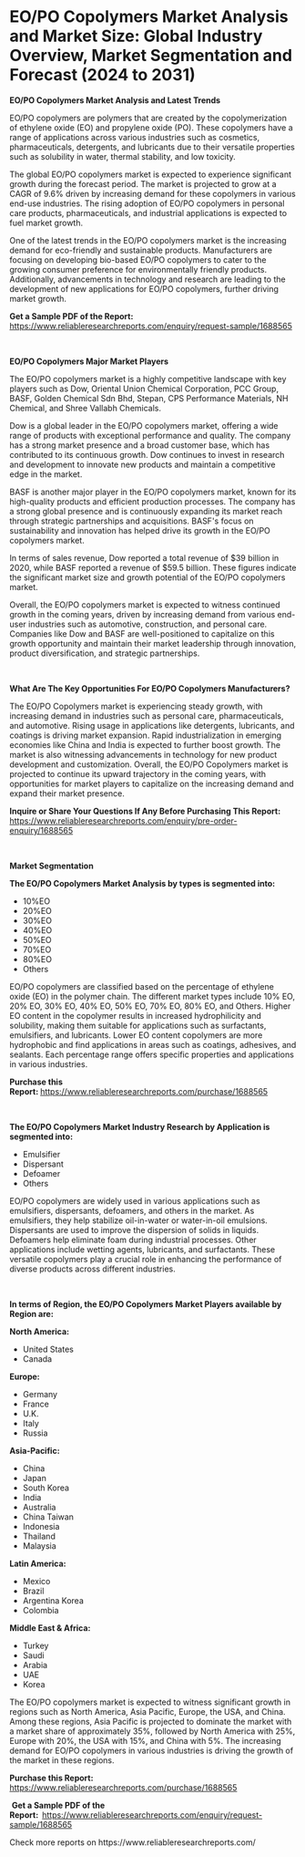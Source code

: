 <p><h1>EO/PO Copolymers Market Analysis and Market Size: Global Industry Overview, Market Segmentation and Forecast (2024 to 2031)</h1></p><p><strong>EO/PO Copolymers Market Analysis and Latest Trends</strong></p>
<p><p>EO/PO copolymers are polymers that are created by the copolymerization of ethylene oxide (EO) and propylene oxide (PO). These copolymers have a range of applications across various industries such as cosmetics, pharmaceuticals, detergents, and lubricants due to their versatile properties such as solubility in water, thermal stability, and low toxicity.</p><p>The global EO/PO copolymers market is expected to experience significant growth during the forecast period. The market is projected to grow at a CAGR of 9.6% driven by increasing demand for these copolymers in various end-use industries. The rising adoption of EO/PO copolymers in personal care products, pharmaceuticals, and industrial applications is expected to fuel market growth.</p><p>One of the latest trends in the EO/PO copolymers market is the increasing demand for eco-friendly and sustainable products. Manufacturers are focusing on developing bio-based EO/PO copolymers to cater to the growing consumer preference for environmentally friendly products. Additionally, advancements in technology and research are leading to the development of new applications for EO/PO copolymers, further driving market growth.</p></p>
<p><strong>Get a Sample PDF of the Report:&nbsp;</strong> <a href="https://www.reliableresearchreports.com/enquiry/request-sample/1688565">https://www.reliableresearchreports.com/enquiry/request-sample/1688565</a></p>
<p>&nbsp;</p>
<p><strong>EO/PO Copolymers Major Market Players</strong></p>
<p><p>The EO/PO copolymers market is a highly competitive landscape with key players such as Dow, Oriental Union Chemical Corporation, PCC Group, BASF, Golden Chemical Sdn Bhd, Stepan, CPS Performance Materials, NH Chemical, and Shree Vallabh Chemicals.</p><p>Dow is a global leader in the EO/PO copolymers market, offering a wide range of products with exceptional performance and quality. The company has a strong market presence and a broad customer base, which has contributed to its continuous growth. Dow continues to invest in research and development to innovate new products and maintain a competitive edge in the market.</p><p>BASF is another major player in the EO/PO copolymers market, known for its high-quality products and efficient production processes. The company has a strong global presence and is continuously expanding its market reach through strategic partnerships and acquisitions. BASF's focus on sustainability and innovation has helped drive its growth in the EO/PO copolymers market.</p><p>In terms of sales revenue, Dow reported a total revenue of $39 billion in 2020, while BASF reported a revenue of $59.5 billion. These figures indicate the significant market size and growth potential of the EO/PO copolymers market.</p><p>Overall, the EO/PO copolymers market is expected to witness continued growth in the coming years, driven by increasing demand from various end-user industries such as automotive, construction, and personal care. Companies like Dow and BASF are well-positioned to capitalize on this growth opportunity and maintain their market leadership through innovation, product diversification, and strategic partnerships.</p></p>
<p>&nbsp;</p>
<p><strong>What Are The Key Opportunities For EO/PO Copolymers Manufacturers?</strong></p>
<p><p>The EO/PO Copolymers market is experiencing steady growth, with increasing demand in industries such as personal care, pharmaceuticals, and automotive. Rising usage in applications like detergents, lubricants, and coatings is driving market expansion. Rapid industrialization in emerging economies like China and India is expected to further boost growth. The market is also witnessing advancements in technology for new product development and customization. Overall, the EO/PO Copolymers market is projected to continue its upward trajectory in the coming years, with opportunities for market players to capitalize on the increasing demand and expand their market presence.</p></p>
<p><strong>Inquire or Share Your Questions If Any Before Purchasing This Report:</strong> <a href="https://www.reliableresearchreports.com/enquiry/pre-order-enquiry/1688565">https://www.reliableresearchreports.com/enquiry/pre-order-enquiry/1688565</a></p>
<p>&nbsp;</p>
<p><strong>Market Segmentation</strong></p>
<p><strong>The EO/PO Copolymers Market Analysis by types is segmented into:</strong></p>
<p><ul><li>10%EO</li><li>20%EO</li><li>30%EO</li><li>40%EO</li><li>50%EO</li><li>70%EO</li><li>80%EO</li><li>Others</li></ul></p>
<p><p>EO/PO copolymers are classified based on the percentage of ethylene oxide (EO) in the polymer chain. The different market types include 10% EO, 20% EO, 30% EO, 40% EO, 50% EO, 70% EO, 80% EO, and Others. Higher EO content in the copolymer results in increased hydrophilicity and solubility, making them suitable for applications such as surfactants, emulsifiers, and lubricants. Lower EO content copolymers are more hydrophobic and find applications in areas such as coatings, adhesives, and sealants. Each percentage range offers specific properties and applications in various industries.</p></p>
<p><strong>Purchase this Report:&nbsp;</strong><a href="https://www.reliableresearchreports.com/purchase/1688565">https://www.reliableresearchreports.com/purchase/1688565</a></p>
<p>&nbsp;</p>
<p><strong>The EO/PO Copolymers Market Industry Research by Application is segmented into:</strong></p>
<p><ul><li>Emulsifier</li><li>Dispersant</li><li>Defoamer</li><li>Others</li></ul></p>
<p><p>EO/PO copolymers are widely used in various applications such as emulsifiers, dispersants, defoamers, and others in the market. As emulsifiers, they help stabilize oil-in-water or water-in-oil emulsions. Dispersants are used to improve the dispersion of solids in liquids. Defoamers help eliminate foam during industrial processes. Other applications include wetting agents, lubricants, and surfactants. These versatile copolymers play a crucial role in enhancing the performance of diverse products across different industries.</p></p>
<p>&nbsp;</p>
<p><strong>In terms of Region, the EO/PO Copolymers Market Players available by Region are:</strong></p>
<p>
    <p> <strong> North America: </strong>
        <ul>
            <li>United States</li>
            <li>Canada</li>
        </ul>
        </p> 
    <p> <strong> Europe: </strong>
        <ul>
            <li>Germany</li>
            <li>France</li>
            <li>U.K.</li>
            <li>Italy</li>
            <li>Russia</li>
        </ul>
        </p> 
    <p> <strong> Asia-Pacific: </strong>
        <ul>
            <li>China</li>
            <li>Japan</li>
            <li>South Korea</li>
            <li>India</li>
            <li>Australia</li>
            <li>China Taiwan</li>
            <li>Indonesia</li>
            <li>Thailand</li>
            <li>Malaysia</li>
        </ul>
        </p> 
    <p> <strong> Latin America: </strong>
        <ul>
            <li>Mexico</li>
            <li>Brazil</li>
            <li>Argentina Korea</li>
            <li>Colombia</li>
        </ul>
        </p> 
    <p> <strong> Middle East & Africa: </strong>
        <ul>
            <li>Turkey</li>
            <li>Saudi</li>
            <li>Arabia</li>
            <li>UAE</li>
            <li>Korea</li>
        </ul>
    </p>
    </p>
<p><p>The EO/PO copolymers market is expected to witness significant growth in regions such as North America, Asia Pacific, Europe, the USA, and China. Among these regions, Asia Pacific is projected to dominate the market with a market share of approximately 35%, followed by North America with 25%, Europe with 20%, the USA with 15%, and China with 5%. The increasing demand for EO/PO copolymers in various industries is driving the growth of the market in these regions.</p></p>
<p><strong>Purchase this Report: </strong><a href="https://www.reliableresearchreports.com/purchase/1688565">https://www.reliableresearchreports.com/purchase/1688565</a></p>
<p>&nbsp;<strong>Get a Sample PDF of the Report:&nbsp;&nbsp;</strong><a href="https://www.reliableresearchreports.com/enquiry/request-sample/1688565">https://www.reliableresearchreports.com/enquiry/request-sample/1688565</a></p>
<p><strong></strong></p>
<p>Check more reports on https://www.reliableresearchreports.com/</p>